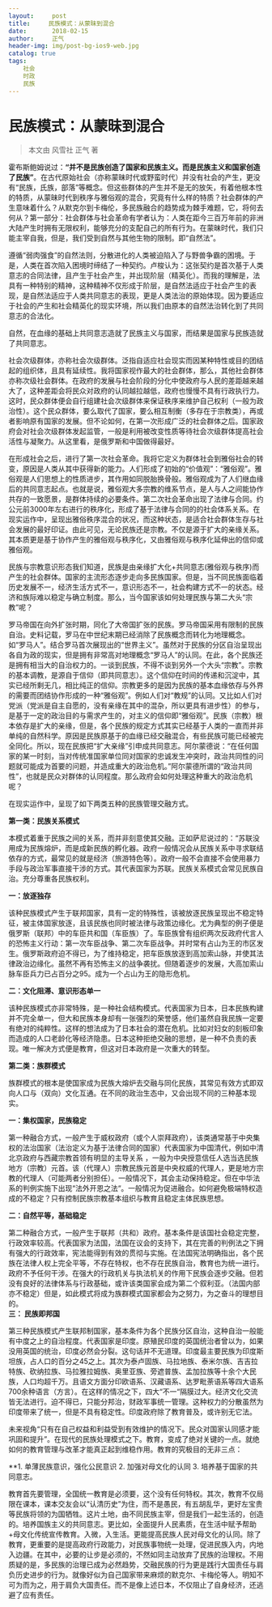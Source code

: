 ```yaml
---
layout:     post
title:     民族模式：从蒙昧到混合
date:       2018-02-15
author:     正气
header-img: img/post-bg-ios9-web.jpg
catalog: true
tags:
    社会
    时政
    民族
---
```

# 民族模式：从蒙昧到混合

> 本文由 风雪社 正气 著

霍布斯鲍姆说过：**“并不是民族创造了国家和民族主义。而是民族主义和国家创造了民族”**。在古代原始社会（亦称蒙昧时代或野蛮时代）并没有社会的产生，更没有“民族，氏族，部落”等概念。但这些群体的产生并不是无的放矢，有着他根本性的特质，从蒙昧时代到秩序与雅俗观的混合，究竟有什么样的特质？社会群体的产生意味着什么？从默克尔到卡梅伦，多民族融合的趋势成为棘手难题，它，将何去何从？第一部分：社会群体与社会革命有学者认为：人类在距今三百万年前的非洲大陆产生时拥有无限权利，能够充分的支配自己的所有行为。在蒙昧时代，我们只能主宰自我，但是，我们受到自然与其他生物的限制。即“自然法”。


遵循“弱肉强食”的自然法则，分散进化的人类被迫陷入了与野兽争霸的困境。于是，人类在首次陷入困境时缔结了一种契约。卢梭认为：这张契约是首次基于人类意志的合同法律，且产生于社会产生，并出现阶层（精英化）。而我的理解是，法具有一种特别的精神，这种精神不仅形成于阶层，是自然法适应于社会产生的表现，是自然法适应于人类共同意志的表现，更是人类法治的原始体现。因为要适应于社会的产生和社会精英化的现实环境，所以我们由原本的自然法治转化到了共同意志的合法化。


自然，在血缘的基础上共同意志造就了民族主义与国家，而结果是国家与民族造就了共同意志。   

社会次级群体，亦称社会次级群体。泛指自适应社会现实而因某种特性或目的团结起的组织体，且具有延续性。我将国家视作最大的社会群体，那么，其他社会群体亦称次级社会群体。在政府的发展与社会阶段的分化中使政府与人民的差距越来越大了，这种差距会将民众对政府的认同越拉越低，政府也慢慢不具有行政执行力。这时，民众群体便会自行组建社会次级群体来保证秩序来维护自己权利（一般为政治性）。这个民众群体，要么取代了国家，要么相互制衡（多存在于宗教类），再或者影响原有国家的发展。但不论如何，在第一次形成广泛的社会群体之后。国家政府会对社会次级群体发起监管，一般是利用被改变性质等待社会次级群体提高社会活性与凝聚力。从这里看，是俄罗斯和中国做得最好。


在形成社会之后，进行了第一次社会革命。我将它定义为群体社会到雅俗社会的转变，原因是人类从其中获得新的能力。人们形成了初始的“价值观”：“雅俗观”。雅俗观是人们思想上的性质进步，其作用如同脱胎换骨般。雅俗观成为了人们继血缘后的共同意志起点。也就是说，雅俗观大多宗教的维系节点，是人与人之间能协作共存的一致愿景，是群体持续的必要条件。第二次社会革命出现了法律与合同。约公元前3000年左右进行的秩序化，形成了基于法律与合同的的社会体系关系。在现实运作中，呈现出雅俗秩序混合的状况，而这种状态，是适合社会群体生存与社会发展的最好印证。由此可见，无论民族还是宗教。不仅是源于扩大的亲缘关系。其本质更是基于协作产生的雅俗观与秩序化，又由雅俗观与秩序化延伸出的信仰或雅俗观。


民族与宗教意识形态我们知道，民族是由亲缘扩大化+共同意志(雅俗观与秩序)而产生的社会群体。国家的主流形态逐步走向多民族国家。但是，当不同民族面临着历史发展不一，经济生活方式不一，意识形态不一，社会构建方式不一的状态。经济和族际难以稳定与确立制度。那么，当今国家该如何处理民族与第二大头“宗教”呢？


罗马帝国在向外扩张时期，同化了大帝国扩张的民族。罗马帝国采用有限制的民族自治。史料记载，罗马在中世纪末期已经消除了民族概念而转化为地理概念。如“罗马人”。结合罗马首次展现出的“世界主义”。虽然对于民族的分区自治呈现出各自为政的现实，但是拥有非常高对地理概念“罗马人”的认同。在此，各个民族还是拥有相当大的自治权力的。一谈到民族，不得不谈到另外一个大头“宗教”。宗教的基本调教，是源自于信仰（即共同意志）。这个信仰在时间的传递和沉淀中，其实已经所剩无几，相比纯正的信仰。宗教更多的是因为民族的基本血缘依存与外界的需要而团结协作形成的一种“雅俗观”。例如人们对“教规”的认同。又比如人们对党派（党派是自主自愿的，没有亲缘在其中的混杂，所以更具有进步性）的参与，是基于一定的政治目的与需求产生的，对主义的信仰即“雅俗观”。民族（宗教）根本依存是扩大的亲缘，但是，各个民族的规定方式其实已经基于人类的一直而并非单纯的自然科学。原因是民族原基于的血缘已经交融混合，有些民族可能已经被完全同化。所以，现在民族把“扩大亲缘”引申成共同意志。阿尔蒙德说：“在任何国家的某一时刻，当对传统准国家单位同对国家的忠诚发生冲突时，政治共同性的问题就可能成为首要的问题，并造成重大的政治危机。”阿尔蒙德所谓的“政治共同性”，也就是民众对群体的认同程度。那么政府会如何处理这种重大的政治危机呢？ 


在现实运作中，呈现了如下两类五种的民族管理交融方式。   

**第一类：民族关系模式**

本模式着重于民族之间的关系，而并非刻意使其交融。正如萨尼说过的：“苏联没用成为民族熔炉，而是成新民族的孵化器。政府一般情况会从民族关系中寻求联结依存的方式，最常见的就是经济（旅游特色等）。政府一般不会直接不会使用暴力手段与政治军事直接干涉的方式。其代表国家为苏联。民族关系模式会常见民族自治。充分尊重各民族权利。

**一：放逐独存**

 该种民族模式产生于联邦国家，具有一定的特殊性，该被放逐民族呈现出不稳定特征，被主体国家放逐，且该民族也同时被法律与政策边缘化。尤为典型的例子便是俄罗斯（联邦）中的车臣共和国（车臣族）了。车臣族曾有组织两次反政府代言人的恐怖主义行动：第一次车臣战争、第二次车臣战争。并时常有占山为王的市区发生。俄罗斯政府迫不得已，为了维持稳定，把车臣族放逐到高加索山脉，并使其法律政治边缘化。虽然不再有恐怖主义的战争袭扰。但随着逐步的发展，大高加索山脉车臣兵力已占百分之95。成为一个占山为王的隐形危机。  

**二：文化阻滞、意识形态单一**

该种民族模式亦非常特殊，是一种社会结构模式。代表国家为日本，日本民族构建并不完全单一，但大和民族本身却有一张强烈的荣誉感，他们虽然自我民族一定要有绝对的纯粹性。这样的想法成为了日本社会的潜在危机。比如对妇女的刻板印象而造成的人口老龄化等经济隐患。日本这种拒绝交融的思想，是一种不负责的表现。唯一解决方式便是教育，但这对日本政府是一次重大的转型。

**第二类：族群模式**

族群模式的根本是使国家成为民族大熔炉去交融与同化民族，其常见有效方式即双向人口与（双向）文化互通。在不同的政治生态中，又会出现不同的三种基本现实。

**一：集权国家，民族稳定**

第一种融合方式，一般产生于威权政府（或个人崇拜政府），该类通常基于中央集权的法治国家（法治定义为基于法律合同的国家）代表国家为中国清代，例如中清北京政府与西藏宗教首领有明显的主导关系 ，一般为中央授意信任人选当选民族地方（宗教）元首。该（代理人）宗教民族元首是中央权威的代理人，更是地方宗教的代理人（可能两者分别担任）。一般情况下，其会主动保持稳定。但在中华法系的判例实施下出现“法外开恩之法“。一般情况为促进融合。如何避免极端特权造成的不稳定？只有控制民族宗教基本组织与教育且稳定主体民族思想。

**二：自然平等，基础稳定** 


第二种融合方式，一般产生于联邦（共和）政府。基本条件是该国社会稳定完整，行政效率较高。代表国家为法国，法国在议会的支持下，其在完善的判例法之下拥有强大的行政效率，宪法能得到有效的贯彻与实施。在法国宪法明确指出，各个民族在法律人权上完全平等，不存在特权，也不存在民族自治，教育也为统一进行。政府不予任何干涉。在强大的行政机关与执法机关的作用下民族会逐步交融。但若没有良好的法律体系与行政基础，或许该类国家会成为第二个叙利亚。（法国内部亦不稳定）但是，如此模式将成为族群模式国家都会为之努力，为之奋斗的理想目的。  
**三：  民族即邦国**


 第三种民族模式产生联邦制国家，基本条件为各个民族分区自治，这种自治一般能有中度之上的自治程度。代表国家是印度。原殖民印度的英国统治者曾以为，如果没用英国的统治，印度必然会分裂。这句话并不无道理。印度最主要民族为印度斯坦族，占人口的百分之45之上。其次为泰卢固族、马拉地族、泰米尔族、吉吉拉特族、砍纳拉族、马拉雅拉姆族、奥里亚族、旁遮普族、孟加拉族等十余个大民族，人口均超千万。且语文方面分印欧语系、汉藏语系、达罗毗荼语系等四大语系700余种语言（方言）。在这样的情况之下，四大“不一“隔膜过大。经济文化交流皆无法进行。迫不得已，只能分邦治，财政军事统一管理。这种权力的分散虽然为印度带来了统一，但是不具有稳定性。印度政府除了教育普及，或许别无它法。


未来视角“只有在自己权益和利益受到有效维护的情况下。民众对国家认同感才能巩固和提升”。在现代的民族处理模式之下。教育，变成了绝对关键的一点。就绝如何的教育管理与改革才能真正起到维稳作用。教育的究极目的无非三点：


 **1. 单薄民族意识，强化公民意识
   2. 加强对母文化的认同
   3. 培养基于国家的共同意志。


教育首先要管理，全国统一教育是必须要，这个没有任何特权。其次，教育不仅局限在课本，课本交友会以“认清历史”为住，而不是愚民，有五胡乱华，更好左宝贵等民族将领的为国牺牲。这片土地，由不同民族主宰，但是我们一起生活的，创造的。培养国族主义的共同意志。更比如，全面提升人民素质，在生活中赋予帮助+母文化传统宣传教育。入微，入生活。更能提高民族人民对母文化的认同。除了教育，更重要的是提高政府行政能力，对民族事物统一处理，促进民族入内，内地入边疆。在其中，必要的让步是必须的，不然如同主动放弃了民族的治理权。不用质疑的是，多民族的治理已成为必然趋势，交融民族的行为更是践行大国责任与肩负历史进步的行为。就像好似为自己国家带来麻烦的默克尔、卡梅伦等人。明知不可为而为之，用于肩负大国责任。而不是像上述日本，不仅阻止了自身经济，还逃避了应有责任。

